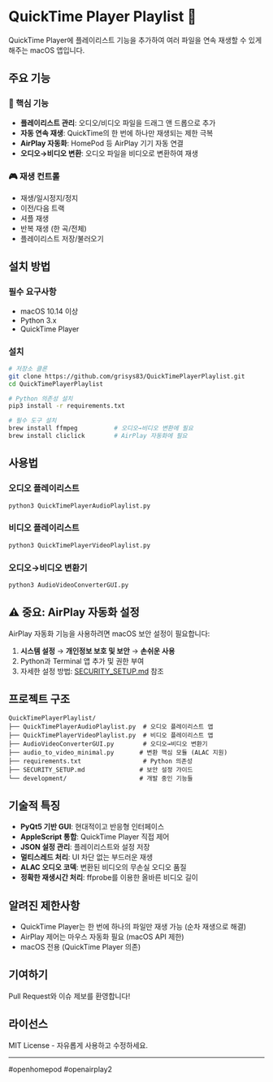 # QuickTime Player Playlist 🎵

QuickTime Player에 플레이리스트 기능을 추가하여 여러 파일을 연속 재생할 수 있게 해주는 macOS 앱입니다.

## 주요 기능

### 🎯 핵심 기능
- **플레이리스트 관리**: 오디오/비디오 파일을 드래그 앤 드롭으로 추가
- **자동 연속 재생**: QuickTime의 한 번에 하나만 재생되는 제한 극복
- **AirPlay 자동화**: HomePod 등 AirPlay 기기 자동 연결
- **오디오→비디오 변환**: 오디오 파일을 비디오로 변환하여 재생

### 🎮 재생 컨트롤
- 재생/일시정지/정지
- 이전/다음 트랙
- 셔플 재생
- 반복 재생 (한 곡/전체)
- 플레이리스트 저장/불러오기

## 설치 방법

### 필수 요구사항
- macOS 10.14 이상
- Python 3.x
- QuickTime Player

### 설치
```bash
# 저장소 클론
git clone https://github.com/grisys83/QuickTimePlayerPlaylist.git
cd QuickTimePlayerPlaylist

# Python 의존성 설치
pip3 install -r requirements.txt

# 필수 도구 설치
brew install ffmpeg          # 오디오→비디오 변환에 필요
brew install cliclick        # AirPlay 자동화에 필요
```

## 사용법

### 오디오 플레이리스트
```bash
python3 QuickTimePlayerAudioPlaylist.py
```

### 비디오 플레이리스트
```bash
python3 QuickTimePlayerVideoPlaylist.py
```

### 오디오→비디오 변환기
```bash
python3 AudioVideoConverterGUI.py
```

## ⚠️ 중요: AirPlay 자동화 설정

AirPlay 자동화 기능을 사용하려면 macOS 보안 설정이 필요합니다:

1. **시스템 설정** → **개인정보 보호 및 보안** → **손쉬운 사용**
2. Python과 Terminal 앱 추가 및 권한 부여
3. 자세한 설정 방법: [SECURITY_SETUP.md](SECURITY_SETUP.md) 참조

## 프로젝트 구조

```
QuickTimePlayerPlaylist/
├── QuickTimePlayerAudioPlaylist.py  # 오디오 플레이리스트 앱
├── QuickTimePlayerVideoPlaylist.py  # 비디오 플레이리스트 앱
├── AudioVideoConverterGUI.py        # 오디오→비디오 변환기
├── audio_to_video_minimal.py       # 변환 핵심 모듈 (ALAC 지원)
├── requirements.txt                 # Python 의존성
├── SECURITY_SETUP.md               # 보안 설정 가이드
└── development/                    # 개발 중인 기능들
```

## 기술적 특징

- **PyQt5 기반 GUI**: 현대적이고 반응형 인터페이스
- **AppleScript 통합**: QuickTime Player 직접 제어
- **JSON 설정 관리**: 플레이리스트와 설정 저장
- **멀티스레드 처리**: UI 차단 없는 부드러운 재생
- **ALAC 오디오 코덱**: 변환된 비디오의 무손실 오디오 품질
- **정확한 재생시간 처리**: ffprobe를 이용한 올바른 비디오 길이

## 알려진 제한사항

- QuickTime Player는 한 번에 하나의 파일만 재생 가능 (순차 재생으로 해결)
- AirPlay 제어는 마우스 자동화 필요 (macOS API 제한)
- macOS 전용 (QuickTime Player 의존)

## 기여하기

Pull Request와 이슈 제보를 환영합니다!

## 라이선스

MIT License - 자유롭게 사용하고 수정하세요.

---

#openhomepod #openairplay2